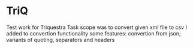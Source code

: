 # TriQ
Test work for Triquestra
Task scope was to convert given xml file to csv
I added to convertion functionality some features: convertion from json; variants of quoting, separators and headers
